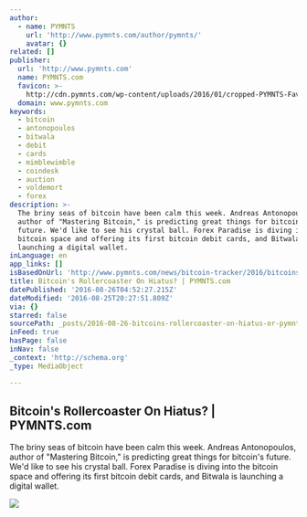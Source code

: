 ```yaml
---
author:
  - name: PYMNTS
    url: 'http://www.pymnts.com/author/pymnts/'
    avatar: {}
related: []
publisher:
  url: 'http://www.pymnts.com'
  name: PYMNTS.com
  favicon: >-
    http://cdn.pymnts.com/wp-content/uploads/2016/01/cropped-PYMNTS-Favicon1-192x192.jpg
  domain: www.pymnts.com
keywords:
  - bitcoin
  - antonopoulos
  - bitwala
  - debit
  - cards
  - mimblewimble
  - coindesk
  - auction
  - voldemort
  - forex
description: >-
  The briny seas of bitcoin have been calm this week. Andreas Antonopoulos,
  author of "Mastering Bitcoin," is predicting great things for bitcoin's
  future. We'd like to see his crystal ball. Forex Paradise is diving into the
  bitcoin space and offering its first bitcoin debit cards, and Bitwala is
  launching a digital wallet.
inLanguage: en
app_links: []
isBasedOnUrl: 'http://www.pymnts.com/news/bitcoin-tracker/2016/bitcoins-rollercoaster/'
title: Bitcoin's Rollercoaster On Hiatus? | PYMNTS.com
datePublished: '2016-08-26T04:52:27.215Z'
dateModified: '2016-08-25T20:27:51.809Z'
via: {}
starred: false
sourcePath: _posts/2016-08-26-bitcoins-rollercoaster-on-hiatus-or-pymntscom.md
inFeed: true
hasPage: false
inNav: false
_context: 'http://schema.org'
_type: MediaObject

---
```

<article style=""><h1>Bitcoin's Rollercoaster On Hiatus? | PYMNTS.com</h1><p>The briny seas of bitcoin have been calm this week. Andreas Antonopoulos, author of "Mastering Bitcoin," is predicting great things for bitcoin's future. We'd like to see his crystal ball. Forex Paradise is diving into the bitcoin space and offering its first bitcoin debit cards, and Bitwala is launching a digital wallet.</p><img src="http://cdn.pymnts.com/wp-content/uploads/2016/06/Ripple-NY-Bitcoin-License-1000x600.jpg" /></article>